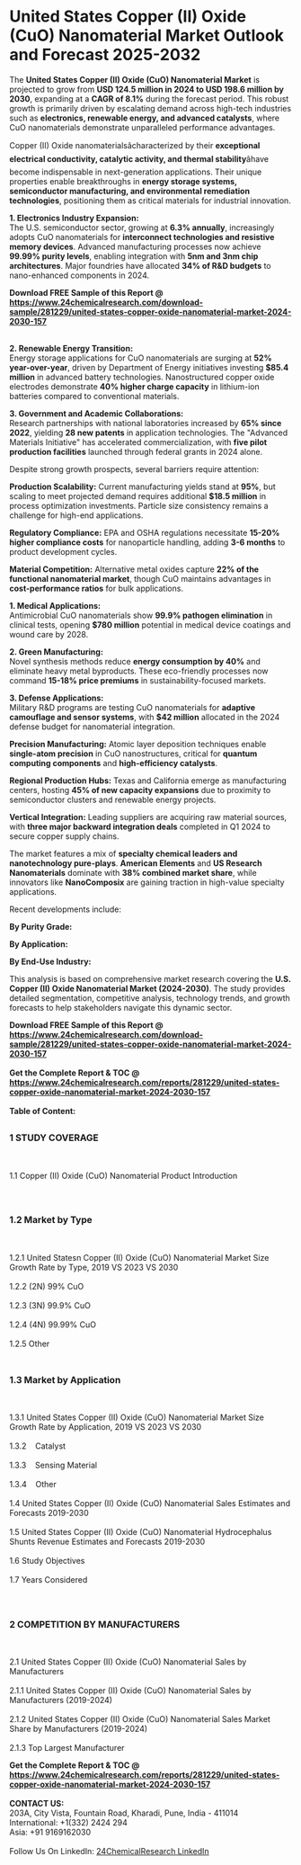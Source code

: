 <h1>United States Copper (II) Oxide (CuO) Nanomaterial Market Outlook and Forecast 2025-2032</h1><p>The <strong>United States Copper (II) Oxide (CuO) Nanomaterial Market</strong> is projected to grow from <strong>USD 124.5 million in 2024 to USD 198.6 million by 2030</strong>, expanding at a <strong>CAGR of 8.1%</strong> during the forecast period. This robust growth is primarily driven by escalating demand across high-tech industries such as <strong>electronics, renewable energy, and advanced catalysts</strong>, where CuO nanomaterials demonstrate unparalleled performance advantages.</p><p>Copper (II) Oxide nanomaterialsâcharacterized by their <strong>exceptional electrical conductivity, catalytic activity, and thermal stability</strong>âhave become indispensable in next-generation applications. Their unique properties enable breakthroughs in <strong>energy storage systems, semiconductor manufacturing, and environmental remediation technologies</strong>, positioning them as critical materials for industrial innovation.</p><p><strong>1. Electronics Industry Expansion:</strong><br>
The U.S. semiconductor sector, growing at <strong>6.3% annually</strong>, increasingly adopts CuO nanomaterials for <strong>interconnect technologies and resistive memory devices</strong>. Advanced manufacturing processes now achieve <strong>99.99% purity levels</strong>, enabling integration with <strong>5nm and 3nm chip architectures</strong>. Major foundries have allocated <strong>34% of R&amp;D budgets</strong> to nano-enhanced components in 2024.</p><div><b>Download FREE Sample of this Report @ 
            <a href="https://www.24chemicalresearch.com/download-sample/281229/united-states-copper-oxide-nanomaterial-market-2024-2030-157">
            https://www.24chemicalresearch.com/download-sample/281229/united-states-copper-oxide-nanomaterial-market-2024-2030-157</a></b></div><br><p><strong>2. Renewable Energy Transition:</strong><br>
Energy storage applications for CuO nanomaterials are surging at <strong>52% year-over-year</strong>, driven by Department of Energy initiatives investing <strong>$85.4 million</strong> in advanced battery technologies. Nanostructured copper oxide electrodes demonstrate <strong>40% higher charge capacity</strong> in lithium-ion batteries compared to conventional materials.</p><p><strong>3. Government and Academic Collaborations:</strong><br>
Research partnerships with national laboratories increased by <strong>65% since 2022</strong>, yielding <strong>28 new patents</strong> in application technologies. The "Advanced Materials Initiative" has accelerated commercialization, with <strong>five pilot production facilities</strong> launched through federal grants in 2024 alone.</p><p>Despite strong growth prospects, several barriers require attention:</p><p><strong>Production Scalability:</strong> Current manufacturing yields stand at <strong>95%</strong>, but scaling to meet projected demand requires additional <strong>$18.5 million</strong> in process optimization investments. Particle size consistency remains a challenge for high-end applications.</p><p><strong>Regulatory Compliance:</strong> EPA and OSHA regulations necessitate <strong>15-20% higher compliance costs</strong> for nanoparticle handling, adding <strong>3-6 months</strong> to product development cycles.</p><p><strong>Material Competition:</strong> Alternative metal oxides capture <strong>22% of the functional nanomaterial market</strong>, though CuO maintains advantages in <strong>cost-performance ratios</strong> for bulk applications.</p><p><strong>1. Medical Applications:</strong><br>
Antimicrobial CuO nanomaterials show <strong>99.9% pathogen elimination</strong> in clinical tests, opening <strong>$780 million</strong> potential in medical device coatings and wound care by 2028.</p><p><strong>2. Green Manufacturing:</strong><br>
Novel synthesis methods reduce <strong>energy consumption by 40%</strong> and eliminate heavy metal byproducts. These eco-friendly processes now command <strong>15-18% price premiums</strong> in sustainability-focused markets.</p><p><strong>3. Defense Applications:</strong><br>
Military R&amp;D programs are testing CuO nanomaterials for <strong>adaptive camouflage and sensor systems</strong>, with <strong>$42 million</strong> allocated in the 2024 defense budget for nanomaterial integration.</p><p><strong>Precision Manufacturing:</strong> Atomic layer deposition techniques enable <strong>single-atom precision</strong> in CuO nanostructures, critical for <strong>quantum computing components</strong> and <strong>high-efficiency catalysts</strong>.</p><p><strong>Regional Production Hubs:</strong> Texas and California emerge as manufacturing centers, hosting <strong>45% of new capacity expansions</strong> due to proximity to semiconductor clusters and renewable energy projects.</p><p><strong>Vertical Integration:</strong> Leading suppliers are acquiring raw material sources, with <strong>three major backward integration deals</strong> completed in Q1 2024 to secure copper supply chains.</p><p>The market features a mix of <strong>specialty chemical leaders and nanotechnology pure-plays</strong>. <strong>American Elements</strong> and <strong>US Research Nanomaterials</strong> dominate with <strong>38% combined market share</strong>, while innovators like <strong>NanoComposix</strong> are gaining traction in high-value specialty applications.</p><p>Recent developments include:</p><p><strong>By Purity Grade:</strong></p><p><strong>By Application:</strong></p><p><strong>By End-Use Industry:</strong></p><p>This analysis is based on comprehensive market research covering the <strong>U.S. Copper (II) Oxide Nanomaterial Market (2024-2030)</strong>. The study provides detailed segmentation, competitive analysis, technology trends, and growth forecasts to help stakeholders navigate this dynamic sector.</p><div><b>Download FREE Sample of this Report @ 
            <a href="https://www.24chemicalresearch.com/download-sample/281229/united-states-copper-oxide-nanomaterial-market-2024-2030-157">
            https://www.24chemicalresearch.com/download-sample/281229/united-states-copper-oxide-nanomaterial-market-2024-2030-157</a></b></div><br><div><b>Get the Complete Report & TOC @ 
            <a href="https://www.24chemicalresearch.com/reports/281229/united-states-copper-oxide-nanomaterial-market-2024-2030-157">
            https://www.24chemicalresearch.com/reports/281229/united-states-copper-oxide-nanomaterial-market-2024-2030-157</a></b></div><br>
            <b>Table of Content:</b><p><h2><span style="font-size:16px"><strong>1 STUDY COVERAGE</strong></span></h2><br />
<p>1.1 Copper (II) Oxide (CuO) Nanomaterial Product Introduction</p><br />
<h2><span style="font-size:16px"><strong>1.2 Market by Type</strong></span></h2><br />
<p>1.2.1 United Statesn Copper (II) Oxide (CuO) Nanomaterial Market Size Growth Rate by Type, 2019 VS 2023 VS 2030<br /><br />
1.2.2 (2N) 99% CuO&nbsp;&nbsp; &nbsp;<br /><br />
1.2.3 (3N) 99.9% CuO<br /><br />
1.2.4 (4N) 99.99% CuO<br /><br />
1.2.5 Other<br /><br />
<h2><span style="font-size:16px"><strong>1.3 Market by Application</strong></span></h2><br />
<p>1.3.1 United States Copper (II) Oxide (CuO) Nanomaterial Market Size Growth Rate by Application, 2019 VS 2023 VS 2030<br /><br />
1.3.2&nbsp;&nbsp; &nbsp;Catalyst<br /><br />
1.3.3&nbsp;&nbsp; &nbsp;Sensing Material<br /><br />
1.3.4&nbsp;&nbsp; &nbsp;Other<br /><br />
1.4 United States Copper (II) Oxide (CuO) Nanomaterial Sales Estimates and Forecasts 2019-2030<br /><br />
1.5 United States Copper (II) Oxide (CuO) Nanomaterial Hydrocephalus Shunts Revenue Estimates and Forecasts 2019-2030<br /><br />
1.6 Study Objectives<br /><br />
1.7 Years Considered</p><br />
<h2><span style="font-size:16px"><strong>2 COMPETITION BY MANUFACTURERS</strong></span></h2><br />
<p>2.1 United States Copper (II) Oxide (CuO) Nanomaterial Sales by Manufacturers<br /><br />
2.1.1 United States Copper (II) Oxide (CuO) Nanomaterial Sales by Manufacturers (2019-2024)<br /><br />
2.1.2 United States Copper (II) Oxide (CuO) Nanomaterial Sales Market Share by Manufacturers (2019-2024)<br /><br />
2.1.3 Top Largest Manufacturer</p><div><b>Get the Complete Report & TOC @ 
            <a href="https://www.24chemicalresearch.com/reports/281229/united-states-copper-oxide-nanomaterial-market-2024-2030-157">
            https://www.24chemicalresearch.com/reports/281229/united-states-copper-oxide-nanomaterial-market-2024-2030-157</a></b></div><br><b>CONTACT US:</b><br>
            203A, City Vista, Fountain Road, Kharadi, Pune, India - 411014<br>
            International: +1(332) 2424 294<br>
            Asia: +91 9169162030 <br><br>
            Follow Us On LinkedIn: <a href="https://www.linkedin.com/company/24chemicalresearch/">24ChemicalResearch LinkedIn</a>